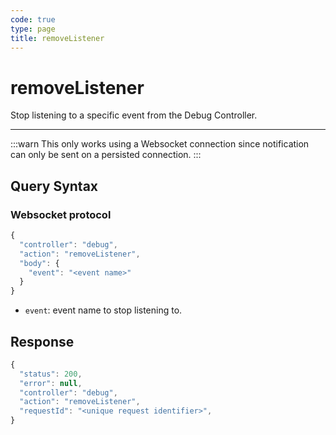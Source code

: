 ```yaml
---
code: true
type: page
title: removeListener
---
```


# removeListener

Stop listening to a specific event from the Debug Controller.

---

:::warn
This only works using a Websocket connection since notification can only be sent on a persisted connection.
:::

## Query Syntax

### Websocket protocol

```js
{
  "controller": "debug",
  "action": "removeListener",
  "body": {
    "event": "<event name>"
  }
}
```

- `event`: event name to stop listening to.

## Response


```js
{
  "status": 200,
  "error": null,
  "controller": "debug",
  "action": "removeListener",
  "requestId": "<unique request identifier>",
}
```
